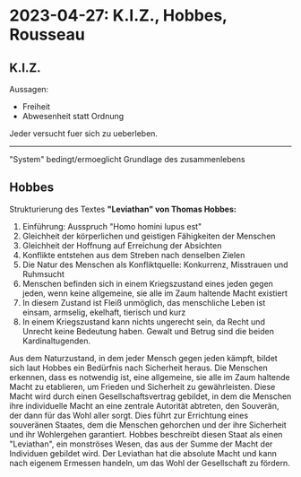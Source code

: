 # 2023-04-27: K.I.Z., Hobbes, Rousseau

## K.I.Z.
Aussagen:

- Freiheit 
- Abwesenheit statt Ordnung

Jeder versucht fuer sich zu ueberleben.

---

"System" bedingt/ermoeglicht Grundlage des zusammenlebens

## Hobbes
Strukturierung des Textes **"Leviathan" von Thomas Hobbes:**

1. Einführung: Ausspruch "Homo homini lupus est"
2. Gleichheit der körperlichen und geistigen Fähigkeiten der Menschen
3. Gleichheit der Hoffnung auf Erreichung der Absichten
4. Konflikte entstehen aus dem Streben nach denselben Zielen
5. Die Natur des Menschen als Konfliktquelle: Konkurrenz, Misstrauen und Ruhmsucht
5. Menschen befinden sich in einem Kriegszustand eines jeden gegen jeden, wenn
   keine allgemeine, sie alle im Zaum haltende Macht existiert
6. In diesem Zustand ist Fleiß unmöglich, das menschliche Leben ist einsam,
   armselig, ekelhaft, tierisch und kurz
7. In einem Kriegszustand kann nichts ungerecht sein, da Recht und Unrecht
   keine Bedeutung haben. Gewalt und Betrug sind die beiden Kardinaltugenden.



Aus dem Naturzustand, in dem jeder Mensch gegen jeden kämpft, bildet sich laut
Hobbes ein Bedürfnis nach Sicherheit heraus. Die Menschen erkennen, dass es
notwendig ist, eine allgemeine, sie alle im Zaum haltende Macht zu etablieren,
um Frieden und Sicherheit zu gewährleisten. Diese Macht wird durch einen
Gesellschaftsvertrag gebildet, in dem die Menschen ihre individuelle Macht an
eine zentrale Autorität abtreten, den Souverän, der dann für das Wohl aller
sorgt. Dies führt zur Errichtung eines souveränen Staates, dem die Menschen
gehorchen und der ihre Sicherheit und ihr Wohlergehen garantiert. Hobbes
beschreibt diesen Staat als einen "Leviathan", ein monströses Wesen, das aus
der Summe der Macht der Individuen gebildet wird. Der Leviathan hat die
absolute Macht und kann nach eigenem Ermessen handeln, um das Wohl der
Gesellschaft zu fördern.
